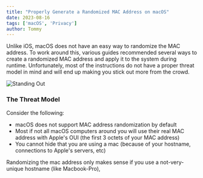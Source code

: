 ```yaml
---
title: "Properly Generate a Randomized MAC Address on macOS"
date: 2023-08-16
tags: ['macOS', 'Privacy']
author: Tommy
---
```


Unlike iOS, macOS does not have an easy way to randomize the MAC address. To work around this, various guides recommended several ways to create a randomized MAC address and apply it to the system during runtime. Unfortunately, most of the instructions do not have a proper threat model in mind and will end up making you stick out more from the crowd.

![Standing Out](/images/standing-out.png)

### The Threat Model

Consider the following:
- macOS does not support MAC address randomization by default
- Most if not all macOS computers around you will use their real MAC address with Apple's OUI (the first 3 octets of your MAC address)
- You cannot hide that you are using a mac (because of your hostname, connections to Apple's servers, etc)

Randomizing the mac address only makes sense if you use a not-very-unique hostname (like Macbook-Pro),